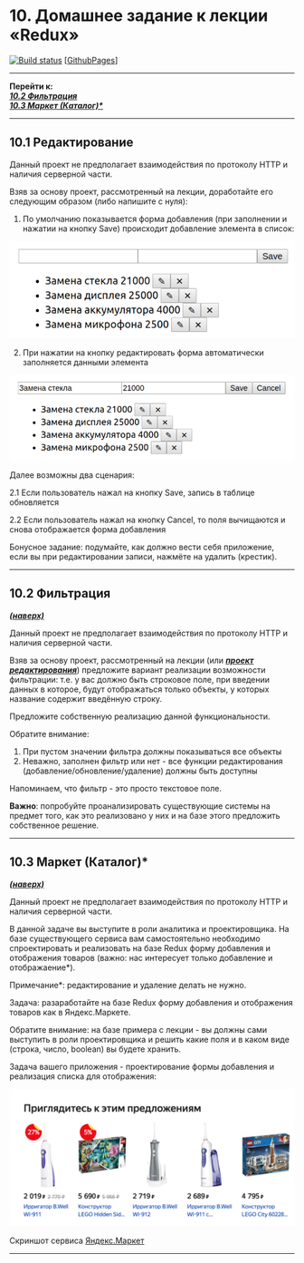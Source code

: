 <a name="top"></a>

# 10. Домашнее задание к лекции «Redux»
[![Build status](https://ci.appveyor.com/api/projects/status/dbnpeolekw23vges?svg=true)](https://ci.appveyor.com/project/igor-chazov/ra-hw-10-redux-1-2-3) [[GithubPages](https://igor-chazov.github.io/ra-hw-10_redux_1-2-3)]

---

**Перейти к:**  
***[10.2 Фильтрация](#10.2)  
[10.3 Маркет (Каталог)*](#10.3)***

---
## <a name="10.1">10.1 Редактирование</a>

Данный проект не предполагает взаимодействия по протоколу HTTP и наличия серверной части.

Взяв за основу проект, рассмотренный на лекции, доработайте его следующим образом (либо напишите с нуля):

1. По умолчанию показывается форма добавления (при заполнении и нажатии на кнопку Save) происходит добавление элемента в список:

![](./assets/add.png)

2. При нажатии на кнопку редактировать форма автоматически заполняется данными элемента

![](./assets/edit.png)

Далее возможны два сценария:

2.1 Если пользователь нажал на кнопку Save, запись в таблице обновляется

2.2 Если пользователь нажал на кнопку Cancel, то поля вычищаются и снова отображается форма добавления

Бонусное задание: подумайте, как должно вести себя приложение, если вы при редактировании записи, нажмёте на удалить (крестик).

---

## <a name="10.2">10.2 Фильтрация</a>
***[(наверх)](#top)***

Данный проект не предполагает взаимодействия по протоколу HTTP и наличия серверной части.

Взяв за основу проект, рассмотренный на лекции (или ***[проект редактирования](#10.1)***) предложите вариант реализации возможности фильтрации: т.е. у вас должно быть строковое поле, при введении данных в которое, будут отображаться только объекты, у которых название содержит введённую строку.

Предложите собственную реализацию данной функциональности.

Обратите внимание:
1. При пустом значении фильтра должны показываться все объекты
1. Неважно, заполнен фильтр или нет - все функции редактирования (добавление/обновление/удаление) должны быть доступны

Напоминаем, что фильтр - это просто текстовое поле.

**Важно**: попробуйте проанализировать существующие системы на предмет того, как это реализовано у них и на базе этого предложить собственное решение.

---

## <a name="10.3">10.3 Маркет (Каталог)*</a>
***[(наверх)](#top)***

Данный проект не предполагает взаимодействия по протоколу HTTP и наличия серверной части.

В данной задаче вы выступите в роли аналитика и проектировщика. На базе существующего сервиса вам самостоятельно необходимо спроектировать и реализовать на базе Redux форму добавления и отображения товаров (важно: нас интересует только добавление и отображаение*).

Примечание*: редактирование и удаление делать не нужно.

Задача: разаработайте на базе Redux форму добавления и отображения товаров как в Яндекс.Маркете.

Обратите внимание: на базе примера с лекции - вы должны сами выступить в роли проектировщика и решить какие поля и в каком виде (строка, число, boolean) вы будете хранить.

Задача вашего приложения - проектирование формы добавления и реализация списка для отображения:

![](assets/result.png)

Скриншот сервиса [Яндекс.Маркет](https://market.yandex.ru/)

---


